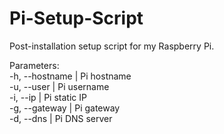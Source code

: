 # Pi-Setup-Script
Post-installation setup script for my Raspberry Pi.

Parameters:\
-h, --hostname | Pi hostname\
-u, --user | Pi username\
-i, --ip | Pi static IP\
-g, --gateway | Pi gateway\
-d, --dns | Pi DNS server
